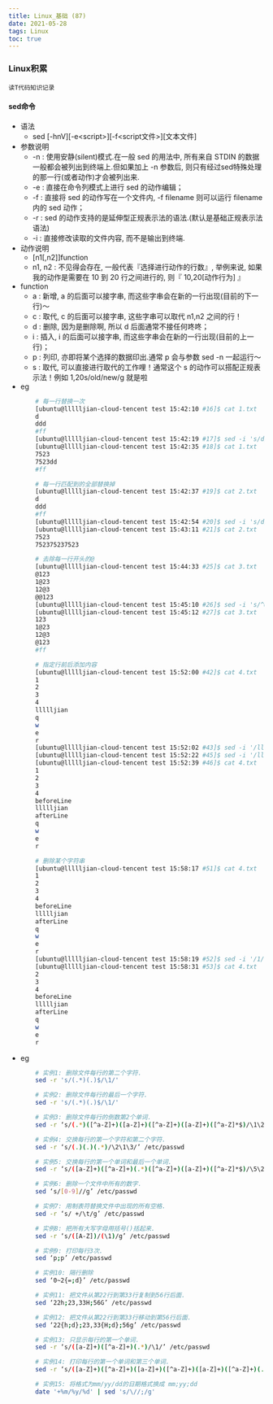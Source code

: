 ```yaml
---
title: Linux_基础 (87)
date: 2021-05-28
tags: Linux
toc: true
---
```


### Linux积累
    读T代码知识记录

<!-- more -->

#### sed命令
- 语法
    * sed [-hnV][-e&lt;script>][-f<script文件>][文本文件]
- 参数说明
    * -n : 使用安静(silent)模式.在一般 sed 的用法中, 所有来自 STDIN 的数据一般都会被列出到终端上.但如果加上 -n 参数后, 则只有经过sed特殊处理的那一行(或者动作)才会被列出来.
    * -e : 直接在命令列模式上进行 sed 的动作编辑；
    * -f : 直接将 sed 的动作写在一个文件内,  -f filename 则可以运行 filename 内的 sed 动作；
    * -r : sed 的动作支持的是延伸型正规表示法的语法.(默认是基础正规表示法语法)
    * -i : 直接修改读取的文件内容, 而不是输出到终端.
- 动作说明
    * [n1[,n2]]function
    * n1, n2 : 不见得会存在, 一般代表『选择进行动作的行数』, 举例来说, 如果我的动作是需要在 10 到 20 行之间进行的, 则『 10,20[动作行为] 』
 - function
    * a : 新增,  a 的后面可以接字串, 而这些字串会在新的一行出现(目前的下一行)～
    * c : 取代,  c 的后面可以接字串, 这些字串可以取代 n1,n2 之间的行！
    * d : 删除, 因为是删除啊, 所以 d 后面通常不接任何咚咚；
    * i : 插入,  i 的后面可以接字串, 而这些字串会在新的一行出现(目前的上一行)；
    * p : 列印, 亦即将某个选择的数据印出.通常 p 会与参数 sed -n 一起运行～
    * s : 取代, 可以直接进行取代的工作哩！通常这个 s 的动作可以搭配正规表示法！例如 1,20s/old/new/g 就是啦
- eg
    ```bash
        # 每一行替换一次
        [ubuntu@llllljian-cloud-tencent test 15:42:10 #16]$ cat 1.txt
        d
        ddd
        #ff
        [ubuntu@llllljian-cloud-tencent test 15:42:19 #17]$ sed -i 's/d/7523/' ./1.txt
        [ubuntu@llllljian-cloud-tencent test 15:42:35 #18]$ cat 1.txt
        7523
        7523dd
        #ff

        # 每一行匹配到的全部替换掉
        [ubuntu@llllljian-cloud-tencent test 15:42:37 #19]$ cat 2.txt
        d
        ddd
        #ff
        [ubuntu@llllljian-cloud-tencent test 15:42:54 #20]$ sed -i 's/d/7523/g' ./2.txt
        [ubuntu@llllljian-cloud-tencent test 15:43:11 #21]$ cat 2.txt
        7523
        752375237523

        # 去除每一行开头的@
        [ubuntu@llllljian-cloud-tencent test 15:44:33 #25]$ cat 3.txt
        @123
        1@23
        12@3
        @@123
        [ubuntu@llllljian-cloud-tencent test 15:45:10 #26]$ sed -i 's/^@//' ./3.txt
        [ubuntu@llllljian-cloud-tencent test 15:45:12 #27]$ cat 3.txt
        123
        1@23
        12@3
        @123
        #ff

        # 指定行前后添加内容
        [ubuntu@llllljian-cloud-tencent test 15:52:00 #42]$ cat 4.txt
        1
        2
        3
        4
        llllljian
        q
        w
        e
        r
        [ubuntu@llllljian-cloud-tencent test 15:52:02 #43]$ sed -i '/llllljian/i beforeLine' ./4.txt
        [ubuntu@llllljian-cloud-tencent test 15:52:22 #45]$ sed -i '/llllljian/a afterLine' ./4.txt
        [ubuntu@llllljian-cloud-tencent test 15:52:39 #46]$ cat 4.txt
        1
        2
        3
        4
        beforeLine
        llllljian
        afterLine
        q
        w
        e
        r

        # 删除某个字符串
        [ubuntu@llllljian-cloud-tencent test 15:58:17 #51]$ cat 4.txt
        1
        2
        3
        4
        beforeLine
        llllljian
        afterLine
        q
        w
        e
        r
        [ubuntu@llllljian-cloud-tencent test 15:58:19 #52]$ sed -i '/1/d' ./4.txt
        [ubuntu@llllljian-cloud-tencent test 15:58:31 #53]$ cat 4.txt
        2
        3
        4
        beforeLine
        llllljian
        afterLine
        q
        w
        e
        r
    ```
- eg
    ```bash
        # 实例1: 删除文件每行的第二个字符.
        sed -r 's/(.*)(.)$/\1/'

        # 实例2: 删除文件每行的最后一个字符.
        sed -r 's/(.*)(.)$/\1/'

        # 实例3: 删除文件每行的倒数第2个单词.
        sed -r ‘s/(.*)([^a-Z]+)([a-Z]+)([^a-Z]+)([a-Z]+)([^a-Z]*$)/\1\2\4\5/’ /etc/passwd

        # 实例4: 交换每行的第一个字符和第二个字符.
        sed -r ‘s/(.)(.)(.*)/\2\1\3/’ /etc/passwd

        # 实例5: 交换每行的第一个单词和最后一个单词.
        sed -r ‘s/([a-Z]+)([^a-Z]+)(.*)([^a-Z]+)([a-Z]+)([^a-Z]*$)/\5\2\3\4\1\6/’ /etc/passwd

        # 实例6: 删除一个文件中所有的数字.
        sed ‘s/[0-9]//g’ /etc/passwd

        # 实例7: 用制表符替换文件中出现的所有空格.
        sed -r ‘s/ +/\t/g’ /etc/passwd

        # 实例8: 把所有大写字母用括号()括起来.
        sed -r ‘s/([A-Z])/(\1)/g’ /etc/passwd

        # 实例9: 打印每行3次.
        sed ‘p;p’ /etc/passwd

        # 实例10: 隔行删除
        sed ‘0~2{=;d}’ /etc/passwd

        # 实例11: 把文件从第22行到第33行复制到56行后面.
        sed ‘22h;23,33H;56G’ /etc/passwd

        # 实例12: 把文件从第22行到第33行移动到第56行后面.
        sed ‘22{h;d};23,33{H;d};56g’ /etc/passwd

        # 实例13: 只显示每行的第一个单词.
        sed -r ‘s/([a-Z]+)([^a-Z]+)(.*)/\1/’ /etc/passwd

        # 实例14: 打印每行的第一个单词和第三个单词.
        sed -r ‘s/([a-Z]+)([^a-Z]+)([a-Z]+)([^a-Z]+)([a-Z]+)([^a-Z]+)(.*)/\1\t\5/’ /etc/passwd

        # 实例15: 将格式为mm/yy/dd的日期格式换成 mm;yy;dd
        date '+%m/%y/%d' | sed 's/\//;/g'
    ```

